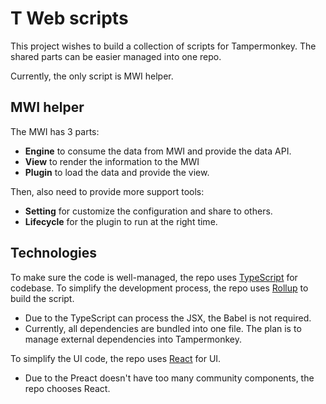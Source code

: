 # T Web scripts

This project wishes to build a collection of scripts for Tampermonkey.
The shared parts can be easier managed into one repo.

Currently, the only script is MWI helper.

## MWI helper

The MWI has 3 parts:

* **Engine** to consume the data from MWI and provide the data API.
* **View** to render the information to the MWI
* **Plugin** to load the data and provide the view.

Then, also need to provide more support tools:

* **Setting** for customize the configuration and share to others.
* **Lifecycle** for the plugin to run at the right time.

## Technologies

To make sure the code is well-managed, the repo uses [TypeScript](https://www.typescriptlang.org/) for codebase.
To simplify the development process, the repo uses [Rollup](https://rollupjs.org/) to build the script.

* Due to the TypeScript can process the JSX, the Babel is not required.
* Currently, all dependencies are bundled into one file.
  The plan is to manage external dependencies into Tampermonkey.

To simplify the UI code, the repo uses [React](https://reactjs.org/) for UI.

* Due to the Preact doesn't have too many community components, the repo chooses React.